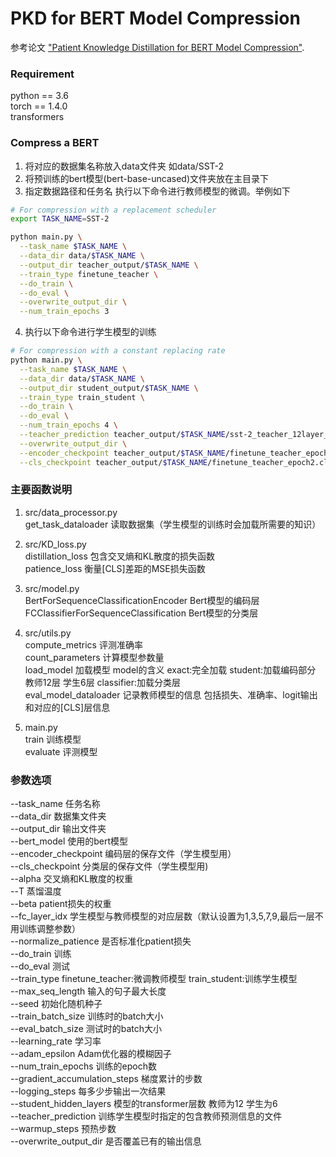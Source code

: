 # PKD for BERT Model Compression
参考论文 ["Patient Knowledge Distillation for BERT Model Compression"](https://arxiv.org/abs/1908.09355).

### Requirement
python == 3.6 \
torch == 1.4.0 \
transformers

### Compress a BERT
1. 将对应的数据集名称放入data文件夹 如data/SST-2
2. 将预训练的bert模型(bert-base-uncased)文件夹放在主目录下
3. 指定数据路径和任务名 执行以下命令进行教师模型的微调。举例如下

```bash
# For compression with a replacement scheduler
export TASK_NAME=SST-2

python main.py \
  --task_name $TASK_NAME \
  --data_dir data/$TASK_NAME \
  --output_dir teacher_output/$TASK_NAME \
  --train_type finetune_teacher \
  --do_train \
  --do_eval \
  --overwrite_output_dir \
  --num_train_epochs 3
```

4. 执行以下命令进行学生模型的训练

```bash
# For compression with a constant replacing rate
python main.py \
  --task_name $TASK_NAME \
  --data_dir data/$TASK_NAME \
  --output_dir student_output/$TASK_NAME \
  --train_type train_student \
  --do_train \
  --do_eval \
  --num_train_epochs 4 \
  --teacher_prediction teacher_output/$TASK_NAME/sst-2_teacher_12layer_information.pkl \
  --overwrite_output_dir \
  --encoder_checkpoint teacher_output/$TASK_NAME/finetune_teacher_epoch2.encoder.pkl \
  --cls_checkpoint teacher_output/$TASK_NAME/finetune_teacher_epoch2.cls.pkl
```

### 主要函数说明
1. src/data_processor.py \
get_task_dataloader 读取数据集（学生模型的训练时会加载所需要的知识）

2. src/KD_loss.py \
distillation_loss 包含交叉熵和KL散度的损失函数 \
patience_loss 衡量[CLS]差距的MSE损失函数 

3. src/model.py \
BertForSequenceClassificationEncoder  Bert模型的编码层 \
FCClassifierForSequenceClassification Bert模型的分类层

4. src/utils.py \
compute_metrics 评测准确率 \
count_parameters 计算模型参数量 \
load_model 加载模型  model的含义 exact:完全加载 student:加载编码部分 教师12层 学生6层 classifier:加载分类层 \
eval_model_dataloader 记录教师模型的信息 包括损失、准确率、logit输出和对应的[CLS]层信息

5. main.py \
train 训练模型 \
evaluate 评测模型

### 参数选项
--task_name 任务名称 \
--data_dir 数据集文件夹 \
--output_dir 输出文件夹 \
--bert_model 使用的bert模型 \
--encoder_checkpoint 编码层的保存文件（学生模型用） \
--cls_checkpoint 分类层的保存文件（学生模型用) \
--alpha 交叉熵和KL散度的权重 \
--T 蒸馏温度 \
--beta patient损失的权重 \
--fc_layer_idx 学生模型与教师模型的对应层数（默认设置为1,3,5,7,9,最后一层不用训练调整参数） \
--normalize_patience 是否标准化patient损失 \
--do_train 训练 \
--do_eval 测试 \
--train_type finetune_teacher:微调教师模型 train_student:训练学生模型 \
--max_seq_length 输入的句子最大长度 \
--seed 初始化随机种子 \
--train_batch_size 训练时的batch大小 \
--eval_batch_size 测试时的batch大小 \
--learning_rate 学习率 \
--adam_epsilon Adam优化器的模糊因子 \
--num_train_epochs 训练的epoch数 \
--gradient_accumulation_steps 梯度累计的步数 \
--logging_steps 每多少步输出一次结果 \
--student_hidden_layers 模型的transformer层数 教师为12 学生为6 \
--teacher_prediction 训练学生模型时指定的包含教师预测信息的文件 \
--warmup_steps 预热步数 \
--overwrite_output_dir 是否覆盖已有的输出信息


